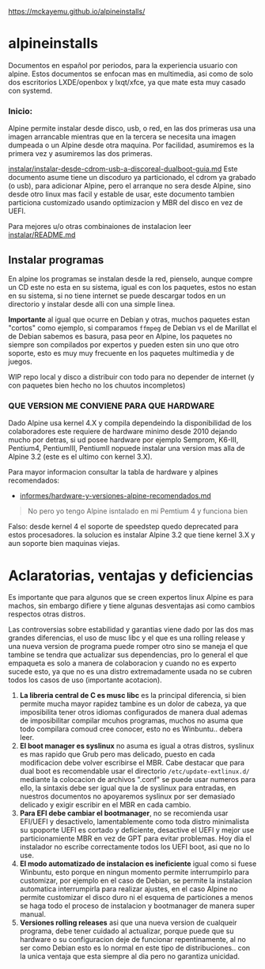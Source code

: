 https://mckayemu.github.io/alpineinstalls/

# alpineinstalls

Documentos en español por periodos, para la experiencia usuario con alpine. 
Estos documentos se enfocan mas en multimedia, asi como de solo dos escritorios LXDE/openbox y lxqt/xfce, 
ya que mate esta muy casado con systemd.

### Inicio:

Alpine permite instalar desde disco, usb, o red, en las dos primeras usa una imagen arrancable mientras 
que en la tercera se necesita una imagen dumpeada o un Alpine desde otra maquina. Por facilidad, 
asumiremos es la primera vez y asumiremos las dos primeras.

[instalar/instalar-desde-cdrom-usb-a-discoreal-dualboot-guia.md](instalar/instalar-desde-cdrom-usb-a-discoreal-dualboot-guia.md)
Este documento asume tiene un discoduro ya particionado, el cdrom ya grabado (o usb), para adicionar Alpine, 
pero el arranque no sera desde Alpine, sino desde otro linux mas facil y estable de usar, 
este documento tambien particiona customizado usando optimizacion y MBR del disco en vez de UEFI.

Para mejores u/o otras combinaiones de instalacion leer [instalar/README.md](instalar/README.md)

## Instalar programas

En alpine los programas se instalan desde la red, pienselo, aunque compre un CD este no esta en su sistema, 
igual es con los paquetes, estos no estan en su sistema, si no tiene internet se puede descargar todos 
en un directorio y instalar desde alli con una simple linea.

**Importante** al igual que ocurre en Debian y otras, muchos paquetes estan "cortos" como ejemplo, si 
comparamos `ffmpeg` de Debian vs el de Marillat el de Debian sabemos es basura, pasa peor en Alpine, 
los paquetes no siempre son compilados por expertos y pueden esten sin uno que otro soporte, esto 
es muy muy frecuente en los paquetes multimedia y de juegos.

WIP repo local y disco a distribuir con todo para no depender de internet (y con paquetes bien hecho no los chuutos incompletos)

### QUE VERSION ME CONVIENE PARA QUE HARDWARE

Dado Alpine usa kernel 4.X y compila dependeindo la disponibilidad de los colaboradores 
este requiere de hardware minimo desde 2010 dejando mucho por detras, si ud posee 
hardware por ejemplo Semprom, K6-III, Pentium4, PentiumIII, PentiumII nopuede instalar 
una version mas alla de Alpine 3.2 (este es el ultimo con kernel 3.X).

Para mayor informacion consultar la tabla de hardware y alpines recomendados:
* [informes/hardware-y-versiones-alpine-recomendados.md](informes/hardware-y-versiones-alpine-recomendados.md)

> No pero yo tengo Alpine isntalado en mi Pemtium 4 y funciona bien

Falso: desde kernel 4 el soporte de speedstep quedo deprecated para estos procesadores. 
la solucion es instalar Alpine 3.2 que tiene kernel 3.X y aun soporte bien maquinas viejas.

# Aclaratorias, ventajas y deficiencias

Es importante que para algunos que se creen expertos linux Alpine es para machos, 
sin embargo difiere y tiene algunas desventajas asi como cambios respectos otras distros.

Las controversias sobre estabilidad y garantias viene dado por las dos mas grandes diferencias, 
el uso de musc libc y el que es una rolling release y una nueva version de programa puede romper otro 
sino se maneja el que tambine se tendra que actualizar sus dependencias, pro lo general 
el que empaqueta es solo a manera de colaboracion y cuando no es experto sucede esto, 
ya que no es una distro extremadamente usada no se cubren todos los casos de uso (importante acotacion).

1. **La libreria central de C es musc libc** es la principal diferencia, si bien permite 
mucha mayor rapidez tambine es un dolor de cabeza, ya que imposibilita tener otros idiomas 
configurados de manera dual ademas de imposibilitar compilar mcuhos programas, muchos 
no asuma que todo compilara comoud cree conocer, esto no es Winbuntu.. debera leer.
2. **El boot manager es syslinux** no asuma es igual a otras distros, syslinux es mas 
rapido que Grub pero mas delicado, puesto en cada modificacion debe volver escribirse el MBR. 
Cabe destacar que para dual boot es recomendable usar el directorio `/etc/update-extlinux.d/` 
mediante la colocacion de archivos ".conf" se puede usar numeros para ello, la sintaxis debe 
ser igual que la de syslinux para entradas, en nuestros documentos no apoyaremos syslinux 
por ser demasiado delicado y exigir escribir en el MBR en cada cambio.
3. **Para EFI debe cambiar el bootmanager**, no se recomienda usar EFI/UEFI y desactivelo, 
lamentablemente como toda distro minimalista su spoporte UEFI es cortado y deficiente, 
desactive el UEFI y mejor use particionamiente MBR en vez de GPT para evitar problemas. 
Hoy dia el instalador no escribe correctamente todos los UEFI boot, asi que no lo use.
4. **El modo automatizado de instalacion es ineficiente** igual como si fuese Winbuntu, 
esto porque en ningun momento permite interrumpirlo para customizar, por ejemplo en el 
caso de Debian, se permite la instalacion automatica interrumpirla para realizar ajustes, 
en el caso Alpine no permite customizar el disco duro ni el esquema de particiones 
a menos se haga todo el proceso de instalacion y bootmanager de manera super manual.
5. **Versiones rolling releases** asi que una nueva version de cualqueir programa, 
debe tener cuidado al actualizar, porque puede que su hardware o su configuracion deje 
de funcionar repentinamente, al no ser como Debian esto es lo normal en este tipo de 
distribuciones.. con la unica ventaja que esta siempre al dia pero no garantiza unicidad.


